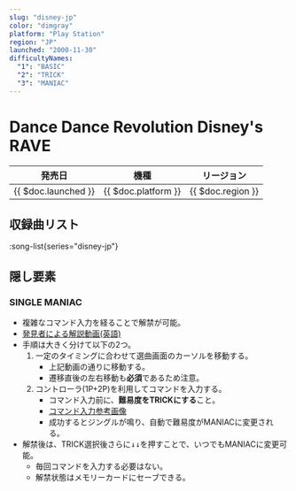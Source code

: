 ```yaml
---
slug: "disney-jp"
color: "dimgray"
platform: "Play Station"
region: "JP"
launched: "2000-11-30"
difficultyNames:
  "1": "BASIC"
  "2": "TRICK"
  "3": "MANIAC"
---
```


# Dance Dance Revolution Disney's RAVE

|発売日|機種|リージョン|
|------|----|---------|
|{{ $doc.launched }}|{{ $doc.platform }}|{{ $doc.region }}|

## 収録曲リスト

:song-list{series="disney-jp"}

## 隠し要素

### SINGLE MANIAC

- 複雑なコマンド入力を経ることで解禁が可能。
- [発見者による解説動画(英語)](https://www.youtube.com/watch?v=HyBzG8PUOWM)
- 手順は大きく分けて以下の2つ。
  1. 一定のタイミングに合わせて選曲画面のカーソルを移動する。
      - 上記動画の通りに移動する。
      - 遷移直後の左右移動も**必須**であるため注意。
  1. コントローラ(1P+2P)を利用してコマンドを入力する。
      - コマンド入力前に、**難易度をTRICKにする**こと。
      - [コマンド入力参考画像](https://pbs.twimg.com/media/EyWh_GVUYAA9KDb?format=png&name=large)
      - 成功するとジングルが鳴り、自動で難易度がMANIACに変更される。
- 解禁後は、TRICK選択後さらに<kbd>↓↓</kbd>を押すことで、いつでもMANIACに変更可能。
  - 毎回コマンドを入力する必要はない。
  - 解禁状態はメモリーカードにセーブできる。
